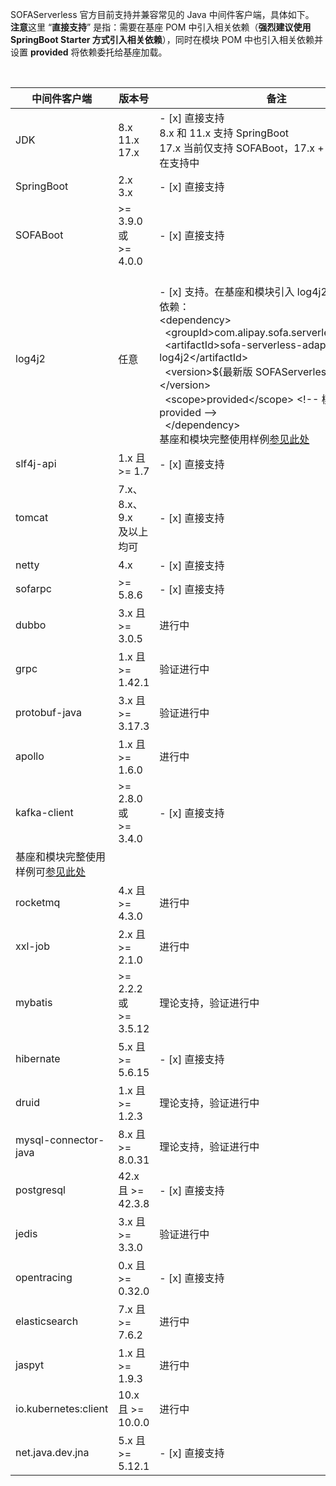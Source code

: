 SOFAServerless 官方目前支持并兼容常见的 Java 中间件客户端，具体如下。<br />**注意**这里 “**直接支持**” 是指：需要在基座 POM 中引入相关依赖（**强烈建议使用 SpringBoot Starter 方式引入相关依赖**），同时在模块 POM 中也引入相关依赖并设置 **<scope>provided</scope>** 将依赖委托给基座加载。

<br/>

| 中间件客户端 | 版本号 | 备注 |
| --- | --- | --- |
| JDK | 8.x<br />11.x<br />17.x | - [x] 直接支持<br />8.x 和 11.x 支持 SpringBoot<br />17.x 当前仅支持 SOFABoot，17.x + SpringBoot 正在支持中 |
| SpringBoot | 2.x<br />3.x | - [x] 直接支持<br /> |
| SOFABoot | >= 3.9.0  或<br />>= 4.0.0 | - [x] 直接支持<br /> |
| log4j2 | 任意 | <br />- [x] 支持。在基座和模块引入 log4j2，并额外引入依赖：<br/>&lt;dependency&gt;<br/>&nbsp;&nbsp;&lt;groupId&gt;com.alipay.sofa.serverless&lt;/groupId&gt;<br/>&nbsp;&nbsp;&lt;artifactId&gt;sofa-serverless-adapter-log4j2&lt;/artifactId&gt;<br/>&nbsp;&nbsp;&lt;version&gt;${最新版 SOFAServerless 版本}&lt;/version&gt;<br/>&nbsp;&nbsp;&lt;scope&gt;provided&lt;/scope&gt; &lt;!-- 模块需要 provided --&gt;<br/>&nbsp;&nbsp;&lt;/dependency&gt;<br/>基座和模块完整使用样例[参见此处](https://github.com/sofastack/sofa-serverless/blob/master/samples/logging/README.md) |
| slf4j-api | 1.x 且 >= 1.7 | - [x] 直接支持<br /> |
| tomcat | 7.x、8.x、9.x <br />及以上均可 | - [x] 直接支持<br /> |
| netty | 4.x | - [x] 直接支持<br /> |
| sofarpc | >= 5.8.6 | - [x] 直接支持<br /> |
| dubbo | 3.x 且 >= 3.0.5 | 进行中 |
| grpc | 1.x 且 >= 1.42.1 | 验证进行中 |
| protobuf-java | 3.x 且 >= 3.17.3 | 验证进行中 |
| apollo | 1.x 且 >= 1.6.0 | 进行中 |
| kafka-client | >= 2.8.0  或<br />>= 3.4.0 | - [x] 直接支持<br />
基座和模块完整使用样例可[参见此处](https://github.com/sofastack/sofa-serverless/blob/master/samples/logging/README.md) |
| rocketmq | 4.x 且 >= 4.3.0 | 进行中 |
| xxl-job | 2.x 且 >= 2.1.0 | 进行中 |
| mybatis | >= 2.2.2  或<br />>= 3.5.12 | 理论支持，验证进行中 |
| hibernate | 5.x 且 >= 5.6.15 | - [x] 直接支持<br /> |
| druid | 1.x 且 >= 1.2.3 | 理论支持，验证进行中 |
| mysql-connector-java | 8.x 且 >= 8.0.31 | 理论支持，验证进行中 |
| postgresql | 42.x 且 >= 42.3.8 | - [x] 直接支持<br /> |
| jedis | 3.x 且 >= 3.3.0 | 验证进行中 |
| opentracing | 0.x 且 >= 0.32.0 | - [x] 直接支持<br /> |
| elasticsearch | 7.x 且 >= 7.6.2 | 进行中 |
| jaspyt | 1.x 且 >= 1.9.3 | 进行中 |
| io.kubernetes:client | 10.x 且 >= 10.0.0 | 进行中 |
| net.java.dev.jna | 5.x 且 >= 5.12.1 | - [x] 直接支持<br /> |

